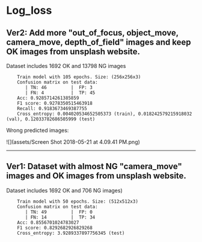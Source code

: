 # Log_loss  
       
## Ver2: Add more "out_of_focus, object_move, camera_move, depth_of_field" images and keep OK images from unsplash website.
        
Dataset includes 1692 OK and 13798 NG images

        Train model with 105 epochs. Size: (256x256x3)
        Confusion matrix on test data:
           | TN: 46         |  FP: 3
           | FN: 4          |  TP: 45       
        Acc: 0.9285714261385859
        F1 score: 0.9278350515463918
        Recall: 0.9183673469387755
        Cross_entropy: 0.004020534652505373 (train), 0.018242579215918032 (val), 0.12033782686505999 (test)

Wrong predicted images: 
        
![](assets/Screen Shot 2018-05-21 at 4.09.41 PM.png)

------------------------------------------------------------------------
## Ver1: Dataset with almost NG "camera_move" images and OK images from unsplash website.
        
Dataset includes 1692 OK and 706 NG images)
        
        Train model with 50 epochs. Size: (512x512x3)
        Confusion matrix on test data:
           | TN: 49         |  FP: 0
           | FN: 14         |  TP: 34       
        Acc: 0.8556701024783027
        F1 score: 0.8292682926829268
        Cross_entropy: 3.9289337897756345 (test)

